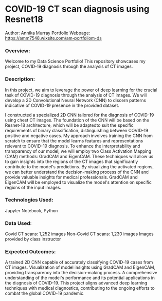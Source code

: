 # COVID-19 CT scan diagnosis using Resnet18
Author: Annika Murray
Portfolio Webpage: https://amm7548.wixsite.com/am-portfoliom-ds

### Overview:
Welcome to my Data Science Portfolio! This repository showcases my project, COVID-19 diagnosis through the analysis of CT images. 

### Description:
In this project, we aim to leverage the power of deep learning for the crucial task of COVID-19 diagnosis through the analysis of CT images. We will develop a 2D Convolutional Neural Network (CNN) to discern patterns indicative of COVID-19 presence in the provided dataset.

I constructed a specialized 2D CNN tailored for the diagnosis of COVID-19 using chest CT images. The foundation of the CNN will be based on the Resnet-18 architecture, which will be adaptedto suit the specific requirements of binary classification, distinguishing between COVID-19 positive and negative cases. My approach involves training the CNN from scratch to ensure that the model learns features and representations relevant to COVID-19 diagnosis. To enhance the interpretability and transparency of our model, we will employ two Class Activation Mapping (CAM) methods: GradCAM and EigenCAM. These  techniques will allow us to gain insights into the regions of the CT images that significantly contribute to the model's predictions. By visualizing the activated regions, we can better understand the decision-making process of the CNN and provide valuable insights for medical professionals. GradCAM and EigenCAM will be employed to visualize the model's attention on specific regions of the input images.

### Technologies Used:
Jupyter Notebook, Python

### Data Used:
Covid CT scans: 1,252 images
Non-Covid CT scans: 1,230 images
Images provided by class instructor

### Expected Outcomes:

A trained 2D CNN capable of accurately classifying COVID-19 cases from CT images. Visualization of model insights using GradCAM and EigenCAM, providing transparency into the decision-making process. A comprehensive understanding of the model's performance and its potential applications in the diagnosis of COVID-19. This project aligns advanced deep learning techniques with medical diagnostics, contributing to the ongoing efforts to combat the global COVID-19 pandemic.
